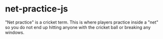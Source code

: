 net-practice-js
===============

"Net practice" is a cricket term. This is where players practice inside a "net" so you do not end up hitting anyone with the cricket ball or breaking any windows.
